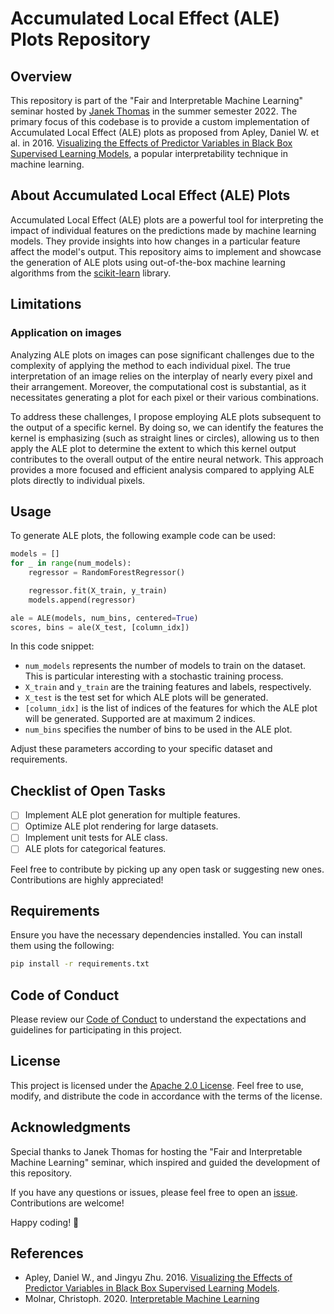 # Accumulated Local Effect (ALE) Plots Repository

## Overview

This repository is part of the "Fair and Interpretable Machine Learning" seminar hosted by [Janek Thomas](https://www.linkedin.com/in/thomasjanek/?originalSubdomain=de) in the summer semester 2022. The primary focus of this codebase is to provide a custom implementation of Accumulated Local Effect (ALE) plots as proposed from Apley, Daniel W. et al. in 2016. [Visualizing the Effects of Predictor Variables in Black Box Supervised Learning Models](https://arxiv.org/abs/1612.08468), a popular interpretability technique in machine learning.

## About Accumulated Local Effect (ALE) Plots

Accumulated Local Effect (ALE) plots are a powerful tool for interpreting the impact of individual features on the predictions made by machine learning models. They provide insights into how changes in a particular feature affect the model's output. This repository aims to implement and showcase the generation of ALE plots using out-of-the-box machine learning algorithms from the [scikit-learn](https://scikit-learn.org/stable/) library.

## Limitations

### Application on images

Analyzing ALE plots on images can pose significant challenges due to the complexity of applying the method to each individual pixel. The true interpretation of an image relies on the interplay of nearly every pixel and their arrangement. Moreover, the computational cost is substantial, as it necessitates generating a plot for each pixel or their various combinations.

To address these challenges, I propose employing ALE plots subsequent to the output of a specific kernel. By doing so, we can identify the features the kernel is emphasizing (such as straight lines or circles), allowing us to then apply the ALE plot to determine the extent to which this kernel output contributes to the overall output of the entire neural network. This approach provides a more focused and efficient analysis compared to applying ALE plots directly to individual pixels.

## Usage

To generate ALE plots, the following example code can be used:

```python
models = []
for _ in range(num_models):
    regressor = RandomForestRegressor()

    regressor.fit(X_train, y_train)
    models.append(regressor)

ale = ALE(models, num_bins, centered=True)
scores, bins = ale(X_test, [column_idx])
```

In this code snippet:

- `num_models` represents the number of models to train on the dataset. This is particular interesting with a stochastic training process.
- `X_train` and `y_train` are the training features and labels, respectively.
- `X_test` is the test set for which ALE plots will be generated.
- `[column_idx]` is the list of indices of the features for which the ALE plot will be generated. Supported are at maximum 2 indices.
- `num_bins` specifies the number of bins to be used in the ALE plot.

Adjust these parameters according to your specific dataset and requirements.

## Checklist of Open Tasks

- [ ] Implement ALE plot generation for multiple features.
- [ ] Optimize ALE plot rendering for large datasets.
- [ ] Implement unit tests for ALE class.
- [ ] ALE plots for categorical features.

Feel free to contribute by picking up any open task or suggesting new ones. Contributions are highly appreciated!

## Requirements

Ensure you have the necessary dependencies installed. You can install them using the following:

```bash
pip install -r requirements.txt
```

## Code of Conduct

Please review our [Code of Conduct](CODE_OF_CONDUCT.md) to understand the expectations and guidelines for participating in this project.

## License

This project is licensed under the [Apache 2.0 License](LICENSE). Feel free to use, modify, and distribute the code in accordance with the terms of the license.

## Acknowledgments

Special thanks to Janek Thomas for hosting the "Fair and Interpretable Machine Learning" seminar, which inspired and guided the development of this repository.

If you have any questions or issues, please feel free to open an [issue](https://github.com/RobinU434/AccumulatedLocalEffectPlots/issues). Contributions are welcome!

Happy coding! 🚀

## References

- Apley, Daniel W., and Jingyu Zhu. 2016. [Visualizing the Effects of Predictor Variables in Black Box Supervised Learning Models](https://arxiv.org/abs/1612.08468).
- Molnar, Christoph. 2020. [Interpretable Machine Learning](https://christophm.github.io/interpretable-ml-book/)
